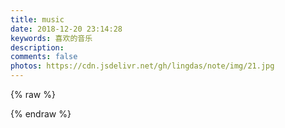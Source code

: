 ```yaml
---
title: music
date: 2018-12-20 23:14:28
keywords: 喜欢的音乐
description: 
comments: false
photos: https://cdn.jsdelivr.net/gh/lingdas/note/img/21.jpg
---
```

{% raw %}
<meting-js
  server="netease"
  type="playlist"
  id="6730941065"
  mutex="true">
</meting-js>

{% endraw %}